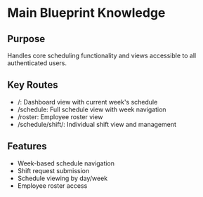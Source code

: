 # Main Blueprint Knowledge

## Purpose
Handles core scheduling functionality and views accessible to all authenticated users.

## Key Routes
- /: Dashboard view with current week's schedule
- /schedule: Full schedule view with week navigation
- /roster: Employee roster view
- /schedule/shift/<id>: Individual shift view and management

## Features
- Week-based schedule navigation
- Shift request submission
- Schedule viewing by day/week
- Employee roster access